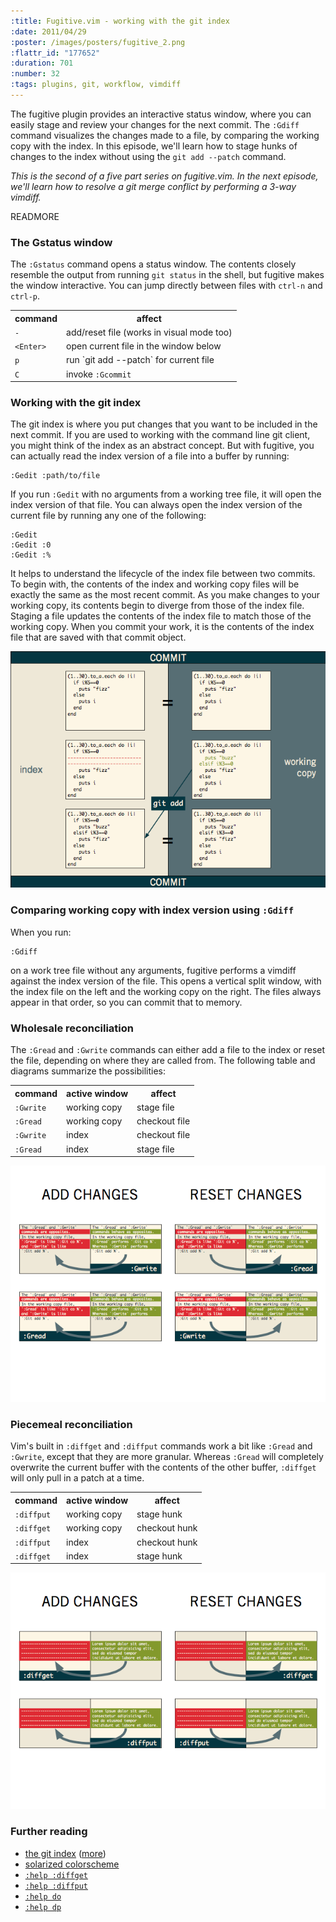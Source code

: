 ```yaml
--- 
:title: Fugitive.vim - working with the git index
:date: 2011/04/29
:poster: /images/posters/fugitive_2.png
:flattr_id: "177652"
:duration: 701
:number: 32
:tags: plugins, git, workflow, vimdiff
---
```


The fugitive plugin provides an interactive status window, where you can easily stage and review your changes for the next commit. The `:Gdiff` command visualizes the changes made to a file, by comparing the working copy with the index. In this episode, we'll learn how to stage hunks of changes to the index without using the `git add --patch` command.

*This is the second of a five part series on fugitive.vim. In the next episode, we'll learn how to resolve a git merge conflict by performing a 3-way vimdiff.*

READMORE


### The Gstatus window

The `:Gstatus` command opens a status window. The contents closely resemble the output from running `git status` in the shell, but fugitive makes the window interactive. You can jump directly between files with `ctrl-n` and `ctrl-p`.

<table>
  <tr>
    <th>command</th>
    <th>affect</th>
  </tr>
  <tr>
    <td><code>-</code></td>
    <td>add/reset file (works in visual mode too)</td>
  </tr>
  <tr>
  <td><code>&lt;Enter&gt;</code></td>
    <td>open current file in the window below</td>
  </tr>
  <tr>
    <td><code>p</code></td>
    <td>run `git add --patch` for current file</td>
  </tr>
  <tr>
    <td><code>C</code></td>
    <td>invoke <code>:Gcommit</code></td>
  </tr>
</table>

### Working with the git index

The git index is where you put changes that you want to be included in the next commit. If you are used to working with the command line git client, you might think of the index as an abstract concept. But with fugitive, you can actually read the index version of a file into a buffer by running:

    :Gedit :path/to/file

If you run `:Gedit` with no arguments from a working tree file, it will open the index version of that file. 
You can always open the index version of the current file by running any one of the following:

    :Gedit
    :Gedit :0
    :Gedit :%

It helps to understand the lifecycle of the index file between two commits. To begin with, the contents of the index and working copy files will be exactly the same as the most recent commit. As you make changes to your working copy, its contents begin to diverge from those of the index file. Staging a file updates the contents of the index file to match those of the working copy. When you commit your work, it is the contents of the index file that are saved with that commit object.

![Index Lifecycle](/images/blog/index-lifecycle.png)

### Comparing working copy with index version using `:Gdiff`

When you run:

    :Gdiff

on a work tree file without any arguments, fugitive performs a vimdiff against the index version of the file. This opens a vertical split window, with the index file on the left and the working copy on the right. The files always appear in that order, so you can commit that to memory.

### Wholesale reconciliation

The `:Gread` and `:Gwrite` commands can either add a file to the index or reset the file, depending on where they are called from. The following table and diagrams summarize the possibilities:

<table>
  <tr>
    <th>command</th>
    <th>active window</th>
    <th>affect</th>
  </tr>
  <tr>
    <td><code>:Gwrite</code></td>
    <td>working copy</td>
    <td>stage file</td>
  </tr>
  <tr>
    <td><code>:Gread</code></td>
    <td>working copy</td>
    <td>checkout file</td>
  </tr>
  <tr>
    <td><code>:Gwrite</code></td>
    <td>index</td>
    <td>checkout file</td>
  </tr>
  <tr>
    <td><code>:Gread</code></td>
    <td>index</td>
    <td>stage file</td>
  </tr>
</table>

![Gread Gwrite Matrix](/images/blog/Gread-Gwrite-matrix.png)

### Piecemeal reconciliation

Vim's built in `:diffget` and `:diffput` commands work a bit like `:Gread` and `:Gwrite`, except that they are more granular. Whereas `:Gread` will completely overwrite the current buffer with the contents of the other buffer, `:diffget` will only pull in a patch at a time.

<table>
<tr>
  <th>command</th>
  <th>active window</th>
  <th>affect</th>
</tr>
<tr>
  <td><code>:diffput</code></td>
  <td>working copy</td>
  <td>stage hunk</td>
</tr>
<tr>
  <td><code>:diffget</code></td>
  <td>working copy</td>
  <td>checkout hunk</td>
</tr>
<tr>
  <td><code>:diffput</code></td>
  <td>index</td>
  <td>checkout hunk</td>
</tr>
<tr>
  <td><code>:diffget</code></td>
  <td>index</td>
  <td>stage hunk</td>
</tr>
</table>

![Diffget Diffput Matrix](/images/blog/diffget-diffput-matrix.png)

### Further reading

* [the git index][gi1] ([more][gi7])
* [solarized colorscheme][solarized]
* [`:help :diffget`][dfg]
* [`:help :diffput`][dfp]
* [`:help do`][do]
* [`:help dp`][dp]

[gi1]: http://book.git-scm.com/1_the_git_index.html
[gi7]: http://book.git-scm.com/7_the_git_index.html
[solarized]: http://ethanschoonover.com/solarized
[dfp]: http://vimdoc.sourceforge.net/htmldoc/diff.html#:diffput
[dp]: http://vimdoc.sourceforge.net/htmldoc/diff.html#dp
[dfg]: http://vimdoc.sourceforge.net/htmldoc/diff.html#:diffget
[do]: http://vimdoc.sourceforge.net/htmldoc/diff.html#do
